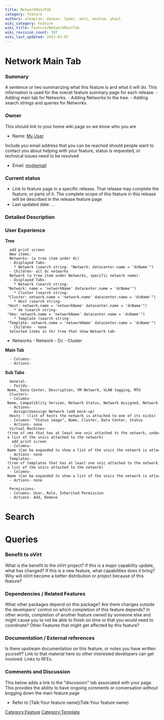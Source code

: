 ```yaml
---
title: NetworkMainTab
category: feature
authors: alkaplan, danken, lpeer, moti, msalem, ykaul
wiki_category: Feature
wiki_title: Feature/NetworkMainTab
wiki_revision_count: 107
wiki_last_updated: 2013-03-07
---
```


# Network Main Tab

### Summary

A sentence or two summarizing what this feature is and what it will do. This information is used for the overall feature summary page for each release. - Adding main tab for Networks. - Adding Networks to the tree. - Adding search strings and queries for Networks.

### Owner

This should link to your home wiki page so we know who you are

*   Name: [ My User](User:MyUser)

Include you email address that you can be reached should people want to contact you about helping with your feature, status is requested, or technical issues need to be resolved

*   Email: <my@email>

### Current status

*   Link to feature page in a specific release. That release may complete the feature, or parts of it. The complete scope of this feature in this release will be described in the release feature page
*   Last updated date: ...

### Detailed Description

### User Experience

<b>Tree</b>

      add print screen
      New items:
      Networks- (a tree item under dc)
      - Displayed Tabs- 
        * Network (search string- "Network: datacenter.name = 'dcName'")
      - Children- all dc networks
      Network (a tree item under Networks, specific network name)-
      - Displayed Tabs-
        * Network (search string- "Network: name = 'networkName' datacenter.name = 'dcName'")
        * Cluster (search string- "Cluster: network.name = 'network.name' datacenter.name = 'dcName'")
        * Host (search string- "Host: network.name = 'networkName' datacenter.name = 'dcName'")
        * Vm (search string- "Vms: network.name = 'networkName' datacenter.name = 'dcName'")
        * Template (search string- "Template: network.name = 'networkName' datacenter.name = 'dcName'")
      - Children - none
      Selected items in thr tree that show Network tab-

* Networks - Network - Dc - Cluster

<b>Main Tab</b>

      - Columns-
      - Actions-

<b>Sub Tabs</b>

      General-  
      - Feilds- Name, Data Center, Description, VM Network, VLAN tagging, MTU
      Clusters- 
      - Columns- Name, Compatiblity Version, Network Status, Network Assigned, Network Required, Role
      - Actions- 
        Assign/Unassign Network (add mock-up)
      Hosts - (list of hosts the network is attached to one of its nicks)
      - Columns- "Status image", Name, Cluster, Data Center, Status
      - Actions- none
      Virtual Machines- (tree of vms that has at least one vnic attached to the network, under each vm- a list of the vnics attached to the network)
       add print screen
      - Columns- Name (Can be expanded to show a list of the vnics the network is attached to) , IP Address, Network, Status, Uptime
      - Actions- none
      Templates- (tree of templates that has at least one vnic attached to the network, under each template- a list of the vnics attached to the network)
      - Columns- Name (Can be expanded to show a list of the vnics the network is attached to), Status, Cluster, Data Center
      - Actions- none

      Permissions-
      - Columns- User, Role, Inherited Permission
      - Actions- Add, Remove

# Search

# Queries

### Benefit to oVirt

What is the benefit to the oVirt project? If this is a major capability update, what has changed? If this is a new feature, what capabilities does it bring? Why will oVirt become a better distribution or project because of this feature?

### Dependencies / Related Features

What other packages depend on this package? Are there changes outside the developers' control on which completion of this feature depends? In other words, completion of another feature owned by someone else and might cause you to not be able to finish on time or that you would need to coordinate? Other Features that might get affected by this feature?

### Documentation / External references

Is there upstream documentation on this feature, or notes you have written yourself? Link to that material here so other interested developers can get involved. Links to RFEs.

### Comments and Discussion

This below adds a link to the "discussion" tab associated with your page. This provides the ability to have ongoing comments or conversation without bogging down the main feature page

*   Refer to [Talk:Your feature name](Talk:Your feature name)

<Category:Feature> <Category:Template>
